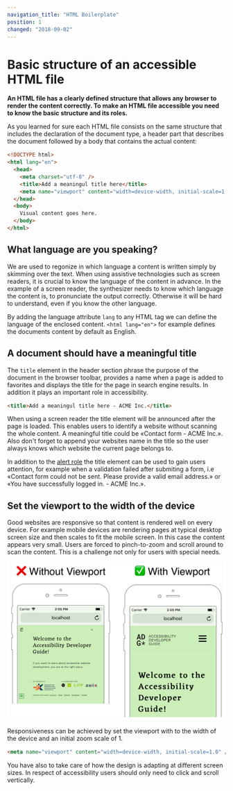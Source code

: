 ```yaml
---
navigation_title: "HTML Boilerplate"
position: 1
changed: "2018-09-02"
---
```


# Basic structure of an accessible HTML file

**An HTML file has a clearly defined structure that allows any browser to render the content correctly. To make an HTML file accessible you need to know the basic structure and its roles.**

As you learned for sure each HTML file consists on the same structure that includes the declaration of the document type, a header part that describes the document followed by a body that contains the actual content:

```html
<!DOCTYPE html>
<html lang="en">
  <head>
    <meta charset="utf-8" />
    <title>Add a meaningul title here</title>
    <meta name="viewport" content="width=device-width, initial-scale=1.0" />
  </head>
  <body>
    Visual content goes here.
  </body>
</html>
```

## What language are you speaking?
We are used to regonize in which language a content is written simply by skimming over the text. When using assistive technologies such as screen readers, it is crucial to know the language of the content in advance. In the example of a screen reader, the synthesizer needs to know which language the content is, to pronunciate the output correctly. Otherwise it will be hard to understand, even if you know the other language.

By adding the language attribute `lang` to any HTML tag we can define the language of the enclosed content. `<html lang="en">` for example defines the documents content by default as English.

## A document should have a meaningful title
The `title` element in the header section phrase the purpose of the document in the browser toolbar, provides a name when a page is added to favorites and displays the title for the page in search engine results. In addition it plays an important role in accessibility.

```html
<title>Add a meaningul title here - ACME Inc.</title>
```

When using a screen reader the title element will be announced after the page is loaded. This enables users to identify a website without scanning the whole content. A meaningful title could be «Contact form - ACME Inc.». Also don't forget to append your websites name in the title so the user always knows which website the current page belongs to.

In addition to the <a href="/examples/sensible-aria-usage/alert/">alert role</a> the title element can be used to gain users attention, for example when a validation failed after submiting a form, i.e «Contact form could not be sent. Please provide a valid email address.» or «You have successfully logged in. - ACME Inc.». 

## Set the viewport to the width of the device
Good websites are responsive so that content is rendered well on every device. For example mobile devices are rendering pages at typical desktop screen size and then scales to fit the mobile screen. In this case the content appears very small. Users are forced to pinch-to-zoom and scroll around to scan the content. This is a challenge not only for users with special needs.

![Layout of a website when a viewport is present versus no viewport.](_media/viewport.png)

Responsiveness can be achieved by set the viewport with to the width of the device and an initial zoom scale of 1.

```html
<meta name="viewport" content="width=device-width, initial-scale=1.0" />
```

You have also to take care of how the design is adapting at different screen sizes. In respect of accessibility users should only need to click and scroll vertically.

